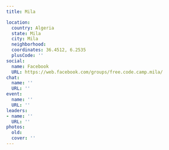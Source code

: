 ```yaml
---
title: Mila

location:
  country: Algeria
  state: Mila
  city: Mila
  neighborhood: 
  coordinates: 36.4512, 6.2535
  plusCode: ''
social:
  name: Facebook
  URL: https://web.facebook.com/groups/free.code.camp.mila/
chat:
  name: ''
  URL: ''
event:
  name: ''
  URL: ''
leaders:
- name: ''
  URL: ''
photos:
  old: 
  cover: ''
---
```

